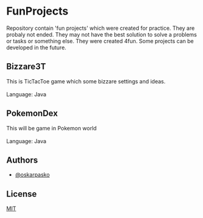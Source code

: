 # FunProjects

Repository contain 'fun projects' which were created for practice. 
They are probaly not ended. 
They may not have the best solution to solve a problems or tasks or something else. 
They were created 4fun. Some projects can be developed in the future.

## Bizzare3T
This is TicTacToe game which some bizzare settings and ideas.<br /><br />
Language: Java

## PokemonDex

This will be game in Pokemon world<br /><br />
Language: Java

## Authors

- [@oskarpasko](https://www.github.com/oskarpasko)



## License

[MIT](https://choosealicense.com/licenses/mit/)
